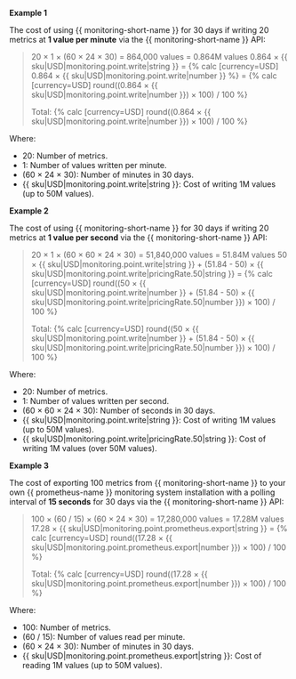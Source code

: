 **Example 1**

The cost of using {{ monitoring-short-name }} for 30 days if writing 20 metrics at **1 value per minute** via the {{ monitoring-short-name }} API:

> 20 × 1 × (60 × 24 × 30) = 864,000 values = 0.864M values
> 0.864 × {{ sku|USD|monitoring.point.write|string }} = {% calc [currency=USD] 0.864 × {{ sku|USD|monitoring.point.write|number }} %} = {% calc [currency=USD] round((0.864 × {{ sku|USD|monitoring.point.write|number }}) × 100) / 100 %}
>
> Total: {% calc [currency=USD] round((0.864 × {{ sku|USD|monitoring.point.write|number }}) × 100) / 100 %}

Where:

* 20: Number of metrics.
* 1: Number of values written per minute.
* (60 × 24 × 30): Number of minutes in 30 days.
* {{ sku|USD|monitoring.point.write|string }}: Cost of writing 1M values (up to 50M values).

**Example 2**

The cost of using {{ monitoring-short-name }} for 30 days if writing 20 metrics at **1 value per second** via the {{ monitoring-short-name }} API:

> 20 × 1 × (60 × 60 × 24 × 30) = 51,840,000 values = 51.84M values
> 50 × {{ sku|USD|monitoring.point.write|string }} + (51.84 - 50) × {{ sku|USD|monitoring.point.write|pricingRate.50|string }} = {% calc [currency=USD] round((50 × {{ sku|USD|monitoring.point.write|number }} + (51.84 - 50) × {{ sku|USD|monitoring.point.write|pricingRate.50|number }}) × 100) / 100 %}
>
> Total: {% calc [currency=USD] round((50 × {{ sku|USD|monitoring.point.write|number }} + (51.84 - 50) × {{ sku|USD|monitoring.point.write|pricingRate.50|number }}) × 100) / 100 %}

Where:

* 20: Number of metrics.
* 1: Number of values written per second.
* (60 × 60 × 24 × 30): Number of seconds in 30 days.
* {{ sku|USD|monitoring.point.write|string }}: Cost of writing 1M values (up to 50M values).
* {{ sku|USD|monitoring.point.write|pricingRate.50|string }}: Cost of writing 1M values (over 50M values).

**Example 3**

The cost of exporting 100 metrics from {{ monitoring-short-name }} to your own {{ prometheus-name }} monitoring system installation with a polling interval of **15 seconds** for 30 days via the {{ monitoring-short-name }} API:

> 100 × (60 / 15) × (60 × 24 × 30) = 17,280,000 values = 17.28M values
> 17.28 × {{ sku|USD|monitoring.point.prometheus.export|string }} = {% calc [currency=USD] round((17.28 × {{ sku|USD|monitoring.point.prometheus.export|number }}) × 100) / 100 %}
>
> Total: {% calc [currency=USD] round((17.28 × {{ sku|USD|monitoring.point.prometheus.export|number }}) × 100) / 100 %}

Where:

* 100: Number of metrics.
* (60 / 15): Number of values read per minute.
* (60 × 24 × 30): Number of minutes in 30 days.
* {{ sku|USD|monitoring.point.prometheus.export|string }}: Cost of reading 1M values (up to 50M values).